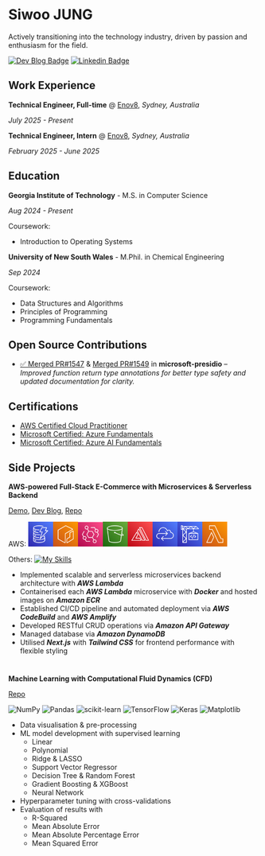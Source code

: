 # Siwoo JUNG

Actively transitioning into the technology industry, driven by passion and enthusiasm for the field.

[![Dev Blog Badge](http://img.shields.io/badge/Dev%20blog-000000)](https://medium.com/@siwoo.jg)
[![Linkedin Badge](https://img.shields.io/badge/LinkedIn-blue?logo=LinkedIn)](https://www.linkedin.com/in/siwoojung/)

## Work Experience

**Technical Engineer, Full-time** @ [Enov8](https://www.enov8.com/), _Sydney, Australia_

_July 2025 - Present_

**Technical Engineer, Intern** @ [Enov8](https://www.enov8.com/), _Sydney, Australia_

_February 2025 - June 2025_

## Education

**Georgia Institute of Technology** - M.S. in Computer Science

_Aug 2024 - Present_

Coursework:

- Introduction to Operating Systems

**University of New South Wales** - M.Phil. in Chemical Engineering

_Sep 2024_

Coursework:

- Data Structures and Algorithms
- Principles of Programming
- Programming Fundamentals

## Open Source Contributions

- [✅ Merged PR#1547](https://github.com/microsoft/presidio/pull/1547) & [Merged PR#1549](https://github.com/microsoft/presidio/pull/1549) in **microsoft-presidio** – _Improved function return type annotations for better type safety and updated documentation for clarity._

## Certifications

- [AWS Certified Cloud Practitioner](https://www.credly.com/badges/5f620975-9051-46c3-8aac-5603b114c3fc/public_url)
- [Microsoft Certified: Azure Fundamentals](https://learn.microsoft.com/api/credentials/share/en-au/SiwooJung-3725/D387D90AB80C1DD8?sharingId)
- [Microsoft Certified: Azure AI Fundamentals](https://learn.microsoft.com/en-au/users/siwoojung-3725/credentials/d34e1ac4ed131ff4)

## Side Projects

**AWS-powered Full-Stack E-Commerce with Microservices & Serverless Backend**

[Demo](https://www.siwoo-ecommerce.com/), [Dev Blog](https://medium.com/@siwoo.jg/list/ecommerce-website-sideproject-028ed604f728), [Repo](https://github.com/siwoo-jung/ecommerce-frontend)

AWS: <img src="./assets/Arch_Amazon-DynamoDB_64.png" width="50"><img src="./assets/Arch_Amazon-Elastic-Container-Registry_64.png" width="50"><img src="./assets/Arch_Amazon-EventBridge_64.png" width="50"><img src="./assets/Arch_Amazon-Simple-Storage-Service_64.png" width="50"><img src="./assets/Arch_AWS-Amplify_64.png" width="50"><img src="./assets/Arch_AWS-Cloud-Control-API_64.png" width="50"><img src="./assets/Arch_AWS-CodeBuild_64.png" width="50"><img src="./assets/Arch_AWS-Lambda_64.png" width="50">

Others: [![My Skills](https://skillicons.dev/icons?i=nextjs,js,docker,tailwind)](https://skillicons.dev)

- Implemented scalable and serverless microservices backend architecture with **_AWS Lambda_**
- Containerised each **_AWS Lambda_** microservice with **_Docker_** and hosted images on **_Amazon ECR_**
- Established CI/CD pipeline and automated deployment via **_AWS CodeBuild_** and **_AWS Amplify_**
- Developed RESTful CRUD operations via **_Amazon API Gateway_**
- Managed database via **_Amazon DynamoDB_**
- Utilised **_Next.js_** with **_Tailwind CSS_** for frontend performance with flexible styling

#

**Machine Learning with Computational Fluid Dynamics (CFD)**

[Repo](https://github.com/siwoo-jung/Machine_Learning_with_CFD)

![NumPy](https://img.shields.io/badge/numpy-%23013243.svg?style=for-the-badge&logo=numpy&logoColor=white)
![Pandas](https://img.shields.io/badge/pandas-%23150458.svg?style=for-the-badge&logo=pandas&logoColor=white)
![scikit-learn](https://img.shields.io/badge/scikit--learn-%23F7931E.svg?style=for-the-badge&logo=scikit-learn&logoColor=white)
![TensorFlow](https://img.shields.io/badge/TensorFlow-%23FF6F00.svg?style=for-the-badge&logo=TensorFlow&logoColor=white)
![Keras](https://img.shields.io/badge/Keras-%23D00000.svg?style=for-the-badge&logo=Keras&logoColor=white)
![Matplotlib](https://img.shields.io/badge/Matplotlib-%23ffffff.svg?style=for-the-badge&logo=Matplotlib&logoColor=black)

- Data visualisation & pre-processing
- ML model development with supervised learning
  - Linear
  - Polynomial
  - Ridge & LASSO
  - Support Vector Regressor
  - Decision Tree & Random Forest
  - Gradient Boosting & XGBoost
  - Neural Network
- Hyperparameter tuning with cross-validations
- Evaluation of results with
  - R-Squared
  - Mean Absolute Error
  - Mean Absolute Percentage Error
  - Mean Squared Error
